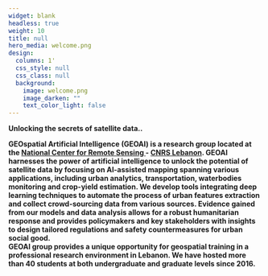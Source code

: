 ```yaml
---
widget: blank
headless: true
weight: 10
title: null
hero_media: welcome.png
design:
  columns: 1'
  css_style: null
  css_class: null
  background:
    image: welcome.png
    image_darken: ""
    text_color_light: false
---
```

<strong>
<!--StartFragment-->Unlocking the secrets of satellite data..<!--EndFragment-->

<br>

GEOspatial Artificial Intelligence (GEOAI) is a research group located at the <a href="http://rsensing.cnrs.edu.lb" target="_blank">National Center for Remote Sensing </a> - <a href="http://www.cnrs.edu.lb" target="_blank">CNRS Lebanon</a>. GEOAI harnesses the power of artificial intelligence to unlock the potential of satellite data by focusing on AI-assisted mapping spanning various applications, including urban analytics, transportation, waterbodies monitoring and crop-yield estimation. We develop tools integrating deep learning techniques to automate the process of urban features extraction and collect crowd-sourcing data from various sources. Evidence gained from our models and data analysis allows for a robust humanitarian response and provides policymakers and key stakeholders with insights to design tailored regulations and safety countermeasures for urban social good.
<br>
GEOAI group provides a unique opportunity for geospatial training in a professional research environment in Lebanon. We have hosted more than 40 students at both undergraduate and graduate levels since 2016. 
</strong>